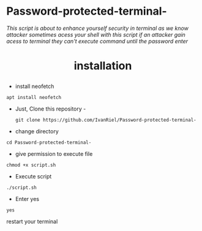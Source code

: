# Password-protected-terminal-
<i>This script is about to enhance yourself security in terminal as we know attacker sometimes acess your shell with this script if an attacker gain acess to terminal they can't execute command until the password enter</i>


<b><h1><p align="center">installation</p></h1></b>



- install neofetch
```
apt install neofetch
```

- Just, Clone this repository -
  ```
  git clone https://github.com/IvanRiel/Password-protected-terminal-
  ```

- change directory 
```
cd Password-protected-terminal-
```
- give permission to execute file
```
chmod +x script.sh
```
- Execute script
```
./script.sh
```
- Enter yes
```
yes
```
restart your terminal
